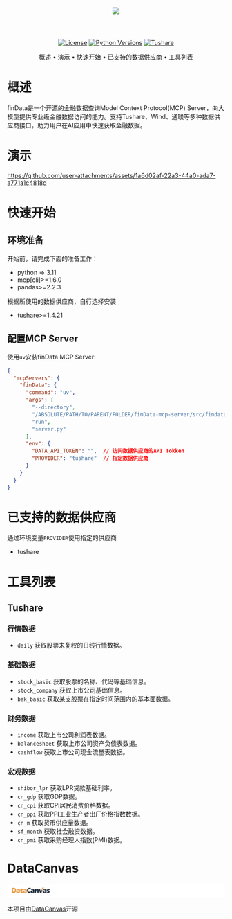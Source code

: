 <h1 align="center">
<img src="https://github.com/user-attachments/assets/5c6cadf7-b9b0-4204-af55-9116e8b1aa1f" width="400" align=center/>
</h1><br>

<div align="center">

[![License](https://img.shields.io/badge/License-Apache--2.0-green)]()
[![Python Versions](https://img.shields.io/badge/python-3.11-blue)]()
[![Tushare](https://img.shields.io/badge/Tushare-purple)]()

</div>

<div class="toc" align="center">
  <a href="#概述">概述</a> •
  <a href="#演示">演示</a> •
  <a href="#快速开始">快速开始</a> •
  <a href="#已支持的数据供应商">已支持的数据供应商</a> •
  <a href="#工具列表">工具列表</a> 
</div>


# 概述

finData是一个开源的金融数据查询Model Context Protocol(MCP) Server，向大模型提供专业级金融数据访问的能力。支持Tushare、Wind、通联等多种数据供应商接口，助力用户在AI应用中快速获取金融数据。


# 演示

https://github.com/user-attachments/assets/1a6d02af-22a3-44a0-ada7-a771a1c4818d

# 快速开始

## 环境准备

开始前，请完成下面的准备工作：

- python => 3.11
- mcp[cli]>=1.6.0
- pandas>=2.2.3

根据所使用的数据供应商，自行选择安装
- tushare>=1.4.21

## 配置MCP Server

使用`uv`安装finData MCP Server:

```JSON
{
  "mcpServers": {
    "finData": {
      "command": "uv", 
      "args": [
        "--directory",
        "/ABSOLUTE/PATH/TO/PARENT/FOLDER/finData-mcp-server/src/findata", // finData MCP Server所在目录
        "run",
        "server.py"
      ],
      "env": {
        "DATA_API_TOKEN": "",  // 访问数据供应商的API Tokken
        "PROVIDER": "tushare"  // 指定数据供应商
      }
    }
  }
}
```

# 已支持的数据供应商

通过环境变量`PROVIDER`使用指定的供应商

- tushare

# 工具列表

## Tushare

### 行情数据

- `daily` 获取股票未复权的日线行情数据。

### 基础数据

- `stock_basic` 获取股票的名称、代码等基础信息。
- `stock_company` 获取上市公司基础信息。
- `bak_basic`  获取某支股票在指定时间范围内的基本面数据。
 
### 财务数据

- `income` 获取上市公司利润表数据。
- `balancesheet` 获取上市公司资产负债表数据。
- `cashflow` 获取上市公司现金流量表数据。

### 宏观数据

- `shibor_lpr` 获取LPR贷款基础利率。
- `cn_gdp` 获取GDP数据。
- `cn_cpi` 获取CPI居民消费价格数据。
- `cn_ppi` 获取PPI工业生产者出厂价格指数数据。
- `cn_m` 获取货币供应量数据。
- `sf_month` 获取社会融资数据。
- `cn_pmi` 获取采购经理人指数(PMI)数据。

# DataCanvas



![datacanvas](https://raw.githubusercontent.com/DataCanvasIO/HyperTS/main/docs/static/images/dc_logo_1.png)

本项目由[DataCanvas](https://datacanvas.com/)开源

